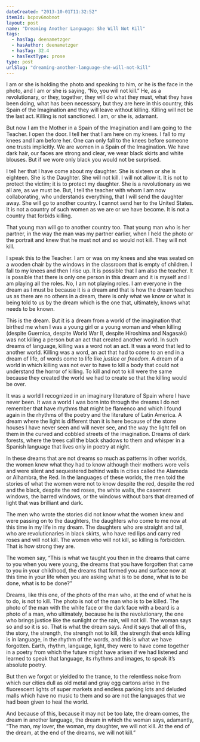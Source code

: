 ```yaml
---
dateCreated: "2013-10-01T11:32:52"
itemId: bcpov6mobnot
layout: post
name: "Dreaming Another Language: She Will Not Kill"
tags:
  - hasTag: deenametzger
  - hasAuthor: deenametzger
  - hasTag: 32.4
  - hasTextType: prose
type: post
urlSlug: "dreaming-another-language-she-will-not-kill"
---
```


I am or she is holding the photo and speaking to him, or he is the face in the photo, and I am or she is saying, “No, you will not kill.” He, as a revolutionary, or they, together, they will do what they must, what they have been doing, what has been necessary, but they are here in this country, this Spain of the Imagination and they will leave without killing. Killing will not be the last act. Killing is not sanctioned. I am, or she is, adamant. 

But now I am the Mother in a Spain of the Imagination and I am going to the Teacher. I open the door. I tell her that I am here on my knees. I fall to my knees and I am before her. One can only fall to the knees before someone one trusts implicitly. We are women in a Spain of the Imagination. We have dark hair, our faces are strong and clear, we wear black skirts and white blouses. But if we wore only black you would not be surprised. 

I tell her that I have come about my daughter. She is sixteen or she is eighteen. She is the Daughter. She will not kill. I will not allow it. It is not to protect the victim; it is to protect my daughter. She is a revolutionary as we all are, as we must be. But, I tell the teacher with whom I am now collaborating, who understands everything, that I will send the daughter away. She will go to another country. I cannot send her to the United States. It is not a country of such women as we are or we have become. It is not a country that forbids killing. 

That young man will go to another country too. That young man who is her partner, in the way the man was my partner earlier, when I held the photo or the portrait and knew that he must not and so would not kill. They will not kill. 

I speak this to the Teacher. I am or was on my knees and she was seated on a wooden chair by the windows in the classroom that is empty of children. I fall to my knees and then I rise up. It is possible that I am also the teacher. It is possible that there is only one person in this dream and it is myself and I am playing all the roles. No, I am not playing roles. I am everyone in the dream as I must be because it is a dream and that is how the dream teaches us as there are no others in a dream, there is only what we know or what is being told to us by the dream which is the one that, ultimately, knows what needs to be known. 

This is the dream. But it is a dream from a world of the imagination that birthed me when I was a young girl or a young woman and when killing (despite Guernica, despite World War II, despite Hiroshima and Nagasaki) was not killing a person but an act that created another world. In such dreams of language, killing was a word not an act. It was a word that led to another world. Killing was a word, an act that had to come to an end in a dream of life, of words come to life like *justice* or *freedom*. A dream of a world in which killing was not ever to have to kill a body that could not understand the horror of killing. To kill and not to kill were the same because they created the world we had to create so that the killing would be over.

It was a world I recognized in an imaginary literature of Spain where I have never been. It was a world I was born into through the dreams I do not remember that have rhythms that might be flamenco and which I found again in the rhythms of the poetry and the literature of Latin America. A dream where the light is different than it is here because of the stone houses I have never seen and will never see, and the way the light fell on them in the curved and cobbled streets of the imagination. Dreams of dark forests, where the trees call the black shadows to them and whisper in a Spanish language that lives only in poetry at night. 

In these dreams that are not dreams so much as patterns in other worlds, the women knew what they had to know although their mothers wore veils and were silent and sequestered behind walls in cities called the Alameda or Alhambra, the Red. In the languages of these worlds, the men told the stories of what the women were not to know despite the red, despite the red and the black, despite the red roses, the white walls, the casement windows, the barred windows, or the windows without bars that dreamed of light that was brilliant and dark. 

The men who wrote the stories did not know what the women knew and were passing on to the daughters, the daughters who come to me now at this time in my life in my dream. The daughters who are straight and tall, who are revolutionaries in black skirts, who have red lips and carry red roses and will not kill. The women who will not kill, so killing is forbidden. That is how strong they are. 

The women say, “This is what we taught you then in the dreams that came to you when you were young, the dreams that you have forgotten that came to you in your childhood, the dreams that formed you and surface now at this time in your life when you are asking what is to be done, what is to be done, what is to be done?” 

Dreams, like this one, of the photo of the man who, at the end of what he is to do, is not to kill. The photo is not of the man who is to be killed. The photo of the man with the white face or the dark face with a beard is a photo of a man, who ultimately, because he is the revolutionary, the one who brings justice like the sunlight or the rain, will not kill. The woman says so and so it is so. That is what the dream says. And it says that all of this, the story, the strength, the strength not to kill, the strength that ends killing is in language, in the rhythm of the words, and this is what we have forgotten. Earth, rhythm, language, light, they were to have come together in a poetry from which the future might have arisen if we had listened and learned to speak that language, its rhythms and images, to speak it’s absolute poetry. 

But then we forgot or yielded to the trance, to the relentless noise from which our cities dull as old metal and gray egg cartons arise in the fluorescent lights of super markets and endless parking lots and deluded malls which have no music to them and so are not the languages that we had been given to heal the world. 

And because of this, because it may not be too late, the dream comes, the dream in another language, the dream in which the woman says, adamantly, “The man, my lover, the woman, my daughter, we will not kill. At the end of the dream, at the end of the dreams, we will not kill.”




